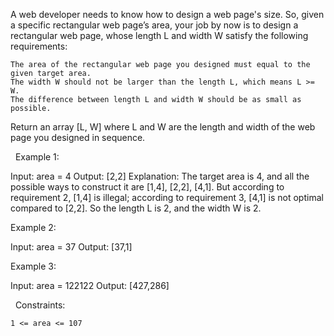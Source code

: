 A web developer needs to know how to design a web page's size. So, given a specific rectangular web page’s area, your job by now is to design a rectangular web page, whose length L and width W satisfy the following requirements:


	The area of the rectangular web page you designed must equal to the given target area.
	The width W should not be larger than the length L, which means L >= W.
	The difference between length L and width W should be as small as possible.


Return an array [L, W] where L and W are the length and width of the web page you designed in sequence.

 
Example 1:

Input: area = 4
Output: [2,2]
Explanation: The target area is 4, and all the possible ways to construct it are [1,4], [2,2], [4,1]. 
But according to requirement 2, [1,4] is illegal; according to requirement 3,  [4,1] is not optimal compared to [2,2]. So the length L is 2, and the width W is 2.


Example 2:

Input: area = 37
Output: [37,1]


Example 3:

Input: area = 122122
Output: [427,286]


 
Constraints:


	1 <= area <= 107

